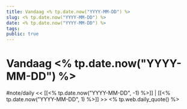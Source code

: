 ```yaml
---
title: Vandaag <% tp.date.now("YYYY-MM-DD") %>
slug: <% tp.date.now("YYYY-MM-DD") %>
date: <% tp.date.now("YYYY-MM-DD") %>
tags: 
public: true
---
```


# Vandaag <% tp.date.now("YYYY-MM-DD") %>
#note/daily
<< [[<% tp.date.now("YYYY-MM-DD", -1) %>]] | [[<% tp.date.now("YYYY-MM-DD", 1) %>]] >>
<% tp.web.daily_quote() %>